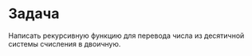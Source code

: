# Задача

Написать рекурсивную функцию для перевода числа из десятичной системы счисления в двоичную.
